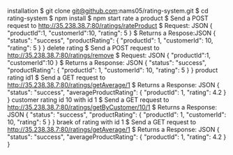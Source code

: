 installation
$ git clone git@github.com:nams05/rating-system.git
$ cd rating-system
$ npm install
$ npm start
rate a product
$ Send a POST request to http://35.238.38.7:80/ratings/rateProduct
$ Request: JSON
    {
        "productId":1,
        "customerId":10,
        "rating": 5
    }
$ Returns a Respose:JSON
    {
        "status": "success",
        "productRating": {
            "productId": 1,
            "customerId": 10,
            "rating": 5
        }
    }
    delete rating
   $ Send a POST request to http://35.238.38.7:80/ratings/remove
$ Request: JSON
    {
        "productId":1,
        "customerId":10
    }
$ Returns a Response: JSON
    {
        "status": "success",
        "productRating": {
            "productId": 1,
            "customerId": 10,
            "rating": 5
        }
    } 
    product rating id1
    $ Send a GET request to http://35.238.38.7:80/ratings/getAverage/1
$ Returns a Response: JSON
    {
        "status": "success",
        "averageProductRating": {
            "productId": 1,
            "rating": 4.2
        }
    }
    customer rating id 10 with id 1
    $ Send a GET request to http://35.238.38.7:80/ratings/getByCustomer/10/1
$ Returns a Response: JSON
    {
        "status": "success",
        "productRating": {
            "productId": 1,
            "customerId": 10,
            "rating": 5
        }
    }
    braek of rating with id 1
    $ Send a GET request to http://35.238.38.7:80/ratings/getAverage/1
$ Returns a Response: JSON
    {
        "status": "success",
        "averageProductRating": {
            "productId": 1,
            "rating": 4.2
        }
    }
    
